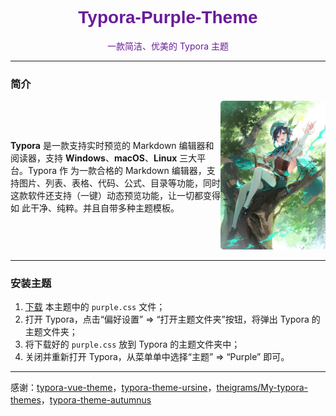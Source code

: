 <h1 align="center" style="font-family: Arial; color: #6a1b9a;">Typora-Purple-Theme</h1>
<p align="center" style="color: #6a1b9a;">一款简洁、优美的 Typora 主题</p>

---

### 简介

<div style="display: flex; align-items: center;">
    <div style="flex: 2;">
        <p>
            <strong>Typora</strong> 是一款支持实时预览的 Markdown 编辑器和阅读器，支持 <strong>Windows</strong>、<strong>macOS</strong>、<strong>Linux</strong> 三大平台。Typora 作
            为一款合格的 Markdown 编辑器，支持图片、列表、表格、代码、公式、目录等功能，同时这款软件还支持（一键）动态预览功能，让一切都变得如
            此干净、纯粹。并且自带多种主题模板。
        </p>
    </div>
    <div style="flex: 1; text-align: right;">
        <img src="./1.jpg" alt="主题图片" width="200" style="border-radius: 5px;" />
    </div>
</div>

---

### 安装主题

1. [下载](#) 本主题中的 `purple.css` 文件；
2. 打开 Typora，点击“偏好设置” => “打开主题文件夹”按钮，将弹出 Typora 的主题文件夹；
3. 将下载好的 `purple.css` 放到 Typora 的主题文件夹中；
4. 关闭并重新打开 Typora，从菜单单中选择“主题” => “Purple” 即可。

---

感谢：[typora-vue-theme](#)，[typora-theme-ursine](#)，[theigrams/My-typora-themes](#)，[typora-theme-autumnus](#)
